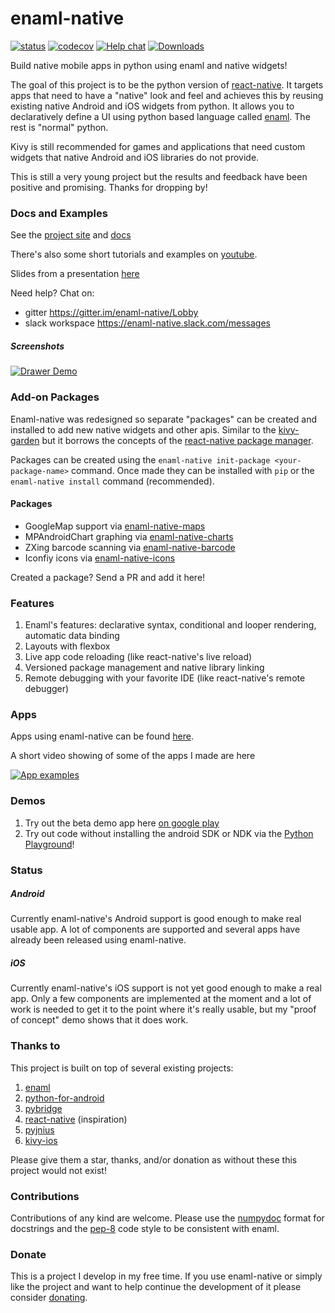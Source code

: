 # enaml-native

[![status](https://github.com/codelv/enaml-native/actions/workflows/ci.yml/badge.svg)](https://github.com/codelv/enaml-native/actions) [![codecov](https://codecov.io/gh/codelv/enaml-native/branch/master/graph/badge.svg)](https://codecov.io/gh/codelv/enaml-native) [![Help chat](https://img.shields.io/gitter/room/nwjs/nw.js.svg)](https://gitter.im/enaml-native/Lobby) [![Downloads](https://pepy.tech/badge/enaml-native/month)](https://pepy.tech/project/enaml-native/)

Build native mobile apps in python using enaml and native widgets!

The goal of this project is to be the python version of [react-native](https://facebook.github.io/react-native/). It targets apps that need to have a "native" look and feel and achieves this by reusing existing native Android and iOS widgets from python.  It allows you to declaratively define a UI using python based language called [enaml](http://enaml.readthedocs.io/en/latest/get_started/introduction.html). The rest is "normal" python.

Kivy is still recommended for games and applications that need custom widgets that native Android and iOS libraries do not provide.

This is still a very young project but the results and feedback have been positive and promising. Thanks for dropping by!

### Docs and Examples ###

See the [project site](https://codelv.com/projects/enaml-native/) and [docs](https://codelv.com/projects/enaml-native/docs/getting-started/)

There's also some short tutorials and examples on [youtube](https://www.youtube.com/playlist?list=PLXUaMWWFaOjT2WdIrJdTYjEMJmrjuvVz0).

Slides from a presentation [here](https://prezi.com/p/ysvx5nhbntta/enaml-native/)

Need help? Chat on:

- gitter https://gitter.im/enaml-native/Lobby
- slack workspace https://enaml-native.slack.com/messages

##### Screenshots

[![Drawer Demo](https://user-images.githubusercontent.com/380158/38657098-60a43b9c-3dec-11e8-844b-4ac689417b7c.gif)](https://github.com/codelv/enaml-native/blob/master/examples/nav_drawer.enaml)


### Add-on Packages ###

Enaml-native was redesigned so separate "packages" can be created and installed to add new
native widgets and other apis. Similar to the [kivy-garden](https://github.com/kivy-garden/) but
it borrows the concepts of the [react-native package manager](https://github.com/rnpm/rnpm).

Packages can be created using the `enaml-native init-package <your-package-name>` command. Once
made they can be installed with `pip` or the `enaml-native install` command (recommended).

#### Packages ####

- GoogleMap support via [enaml-native-maps](https://github.com/codelv/enaml-native-maps)
- MPAndroidChart graphing via [enaml-native-charts](https://github.com/codelv/enaml-native-charts)
- ZXing barcode scanning via [enaml-native-barcode](https://github.com/codelv/enaml-native-barcode)
- Iconfiy icons via [enaml-native-icons](https://github.com/codelv/enaml-native-icons)

Created a package? Send a PR and add it here!

### Features ###
1. Enaml's features: declarative syntax, conditional and looper rendering, automatic data binding
2. Layouts with flexbox
3. Live app code reloading (like react-native's live reload)
4. Versioned package management and native library linking
5. Remote debugging with your favorite IDE (like react-native's remote debugger)

### Apps ###

Apps using enaml-native can be found [here](https://codelv.com/projects/enaml-native/apps/).

A short video showing of some of the apps I made are here

[![App examples](https://img.youtube.com/vi/VdV9HiLANyQ/0.jpg)](https://youtu.be/VdV9HiLANyQ)


### Demos ###
1. Try out the beta demo app here [on google play](https://play.google.com/store/apps/details?id=com.frmdstryr.enamlnative.demo)
2. Try out code without installing the android SDK or NDK via the [Python Playground](https://play.google.com/store/apps/details?id=com.frmdstryr.pythonplayground)!

### Status ###

##### Android

Currently enaml-native's Android support is good enough to make real usable app.  A lot of components are supported and several apps have already been released using enaml-native.

##### iOS

Currently enaml-native's iOS support is not yet good enough to make a real app. Only a few components are implemented at the moment and a lot of work is needed to get it to the point where it's really usable, but my "proof of concept" demo shows that it does work.

### Thanks to ###

This project is built on top of several existing projects:

1. [enaml](https://github.com/nucleic/enaml)
2. [python-for-android](https://github.com/kivy/python-for-android/)
3. [pybridge](https://github.com/joaoventura/pybridge)
4. [react-native](https://github.com/facebook/react-native) (inspiration)
5. [pyjnius](https://github.com/kivy/pyjnius/)
6. [kivy-ios](https://github.com/kivy/kivy-ios/)

Please give them a star, thanks, and/or donation as without these this project would not exist!

### Contributions

Contributions of any kind are welcome. Please use the [numpydoc](https://numpydoc.readthedocs.io/en/latest/format.html) format
for docstrings and the [pep-8](https://www.python.org/dev/peps/pep-0008/) code style to be consistent with enaml.

### Donate

This is a project I develop in my free time.  If you use enaml-native or simply like the project and want to help continue the development of it please consider [donating](https://codelv.com/projects/enaml-native/support/).


